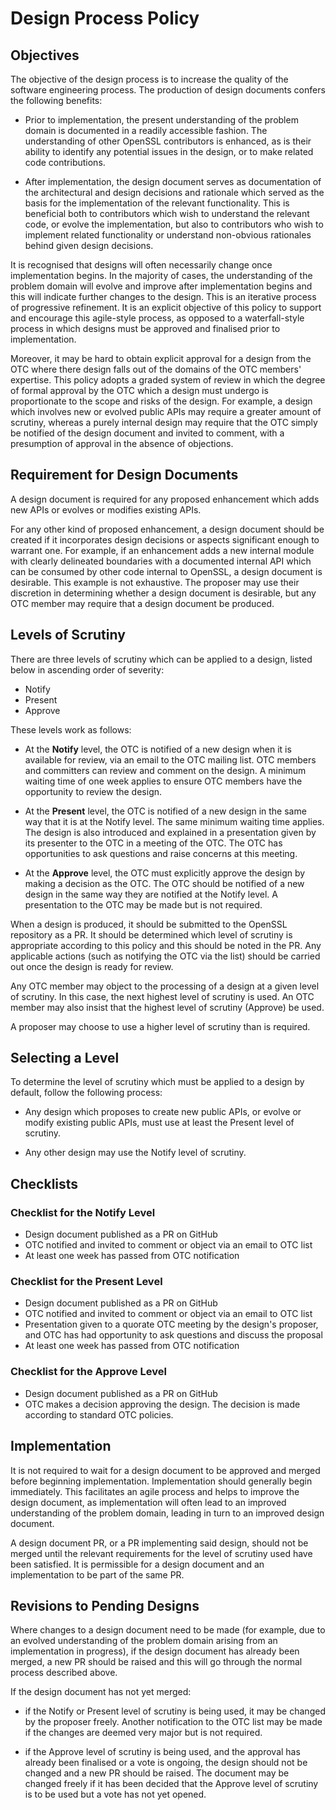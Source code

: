 Design Process Policy
=====================

Objectives
----------

The objective of the design process is to increase the quality of the software
engineering process. The production of design documents confers the following
benefits:

  - Prior to implementation, the present understanding of the problem domain is
    documented in a readily accessible fashion. The understanding of other
    OpenSSL contributors is enhanced, as is their ability to identify any
    potential issues in the design, or to make related code contributions.

  - After implementation, the design document serves as documentation of
    the architectural and design decisions and rationale which served as the
    basis for the implementation of the relevant functionality. This is
    beneficial both to contributors which wish to understand the relevant code,
    or evolve the implementation, but also to contributors who wish to implement
    related functionality or understand non-obvious rationales behind given
    design decisions.

It is recognised that designs will often necessarily change once implementation
begins. In the majority of cases, the understanding of the problem domain will
evolve and improve after implementation begins and this will indicate further
changes to the design. This is an iterative process of progressive refinement.
It is an explicit objective of this policy to support and encourage this
agile-style process, as opposed to a waterfall-style process in which designs
must be approved and finalised prior to implementation.

Moreover, it may be hard to obtain explicit approval for a design from the OTC
where there design falls out of the domains of the OTC members' expertise. This
policy adopts a graded system of review in which the degree of formal approval
by the OTC which a design must undergo is proportionate to the scope and risks
of the design. For example, a design which involves new or evolved public APIs
may require a greater amount of scrutiny, whereas a purely internal design may
require that the OTC simply be notified of the design document and invited to
comment, with a presumption of approval in the absence of objections.

Requirement for Design Documents
--------------------------------

A design document is required for any proposed enhancement which adds new APIs
or evolves or modifies existing APIs.

For any other kind of proposed enhancement, a design document should be created
if it incorporates design decisions or aspects significant enough to warrant
one. For example, if an enhancement adds a new internal module with clearly
delineated boundaries with a documented internal API which can be consumed by
other code internal to OpenSSL, a design document is desirable. This example is
not exhaustive. The proposer may use their discretion in determining whether a
design document is desirable, but any OTC member may require that a design
document be produced.

Levels of Scrutiny
------------------

There are three levels of scrutiny which can be applied to a design, listed
below in ascending order of severity:

 - Notify
 - Present
 - Approve

These levels work as follows:

 - At the **Notify** level, the OTC is notified of a new design
   when it is available for review, via an email to the OTC mailing list.
   OTC members and committers can review and comment on the design.
   A minimum waiting time of one week applies to ensure OTC members have the
   opportunity to review the design.

 - At the **Present** level, the OTC is notified of a new design
   in the same way that it is at the Notify level. The same minimum waiting time
   applies. The design is also introduced and explained in a presentation given
   by its presenter to the OTC in a meeting of the OTC. The OTC has
   opportunities to ask questions and raise concerns at this meeting.

 - At the **Approve** level, the OTC must explicitly approve the design
   by making a decision as the OTC. The OTC should be notified of a
   new design in the same way they are notified at the Notify level.
   A presentation to the OTC may be made but is not required.

When a design is produced, it should be submitted to the OpenSSL repository as a
PR. It should be determined which level of scrutiny is appropriate according to
this policy and this should be noted in the PR. Any applicable actions (such as
notifying the OTC via the list) should be carried out once the design is ready
for review.

Any OTC member may object to the processing of a design at a given level of
scrutiny. In this case, the next highest level of scrutiny is used. An OTC
member may also insist that the highest level of scrutiny (Approve) be used.

A proposer may choose to use a higher level of scrutiny than is required.

Selecting a Level
-----------------

To determine the level of scrutiny which must be applied to a design by default,
follow the following process:

  - Any design which proposes to create new public APIs, or evolve or modify
    existing public APIs, must use at least the Present level of scrutiny.

  - Any other design may use the Notify level of scrutiny.

Checklists
----------

### Checklist for the Notify Level

  - Design document published as a PR on GitHub
  - OTC notified and invited to comment or object via an email to OTC list
  - At least one week has passed from OTC notification

### Checklist for the Present Level

  - Design document published as a PR on GitHub
  - OTC notified and invited to comment or object via an email to OTC list
  - Presentation given to a quorate OTC meeting by the design's proposer, and
    OTC has had opportunity to ask questions and discuss the proposal
  - At least one week has passed from OTC notification

### Checklist for the Approve Level

  - Design document published as a PR on GitHub
  - OTC makes a decision approving the design. The decision is made according to
    standard OTC policies.

Implementation
--------------

It is not required to wait for a design document to be approved and merged
before beginning implementation. Implementation should generally begin
immediately. This facilitates an agile process and helps to improve the design
document, as implementation will often lead to an improved understanding
of the problem domain, leading in turn to an improved design document.

A design document PR, or a PR implementing said design, should not be merged
until the relevant requirements for the level of scrutiny used have been
satisfied. It is permissible for a design document and an implementation to be
part of the same PR.

Revisions to Pending Designs
----------------------------

Where changes to a design document need to be made (for example, due to an
evolved understanding of the problem domain arising from an implementation in
progress), if the design document has already been merged, a new PR should be
raised and this will go through the normal process described above.

If the design document has not yet merged:

  - if the Notify or Present level of scrutiny is being used, it may be changed
    by the proposer freely. Another notification to the OTC list may be made
    if the changes are deemed very major but is not required.

  - if the Approve level of scrutiny is being used, and the approval has already
    been finalised or a vote is ongoing, the design should not be changed and a
    new PR should be raised. The document may be changed freely if it has been
    decided that the Approve level of scrutiny is to be used but a vote has not
    yet opened.

